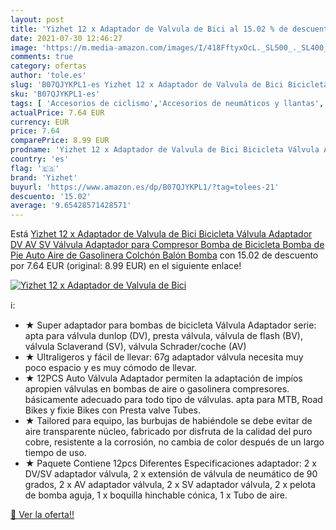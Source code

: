```yaml
---
layout: post
title: 'Yizhet 12 x Adaptador de Valvula de Bici al 15.02 % de descuento'
date: 2021-07-30 12:46:27
image: 'https://m.media-amazon.com/images/I/418FftyxOcL._SL500_._SL400_.jpg'
comments: true
category: ofertas
author: 'tole.es'
slug: 'B07QJYKPL1-es Yizhet 12 x Adaptador de Valvula de Bici Bicicleta Válvula...'
sku: 'B07QJYKPL1-es'
tags: [ 'Accesorios de ciclismo','Accesorios de neumáticos y llantas','Accesorios para bombas para hinchar bicicletas','Ciclismo','Coche y moto','Deportes y aire libre','Extensiones de válvulas','Neumáticos y llantas de automoción','Ropa y equipo para deportes','bicicleta','yizhet', ]
actualPrice: 7.64 EUR
currency: EUR
price: 7.64
comparePrice: 8.99 EUR
prodname: 'Yizhet 12 x Adaptador de Valvula de Bici Bicicleta Válvula Adaptador DV AV SV Válvula Adaptador para Compresor Bomba de Bicicleta Bomba de Pie Auto Aire de Gasolinera Colchón Balón Bomba'
country: 'es'
flag: '🇪🇸'
brand: 'Yizhet'
buyurl: 'https://www.amazon.es/dp/B07QJYKPL1/?tag=tolees-21'
descuento: '15.02'
average: '9.65428571428571'
---
```


Está [Yizhet 12 x Adaptador de Valvula de Bici Bicicleta Válvula Adaptador DV AV SV Válvula Adaptador para Compresor Bomba de Bicicleta Bomba de Pie Auto Aire de Gasolinera Colchón Balón Bomba](https://www.amazon.es/dp/B07QJYKPL1/?tag=tolees-21) con 15.02 de descuento por 7.64 EUR (original: 8.99 EUR) en el siguiente enlace!

[![Yizhet 12 x Adaptador de Valvula de Bici](https://m.media-amazon.com/images/I/418FftyxOcL._SL500_._SL400_.jpg)](https://www.amazon.es/dp/B07QJYKPL1/?tag=tolees-21)

ℹ️:

- ★ Super adaptador para bombas de bicicleta Válvula Adaptador serie: apta para válvula dunlop (DV), presta válvula, válvula de flash (BV), válvula Sclaverand (SV), válvula Schrader/coche (AV)
- ★ Ultraligeros y fácil de llevar: 67g adaptador válvula necesita muy poco espacio y es muy cómodo de llevar.
- ★ 12PCS Auto Válvula Adaptador permiten la adaptación de impíos apropien válvulas en bombas de aire o gasolinera compresores. básicamente adecuado para todo tipo de válvulas. apta para MTB, Road Bikes y fixie Bikes con Presta valve Tubes.
- ★ Tailored para equipo, las burbujas de habiéndole se debe evitar de aire transparente núcleo, fabricado por disfruta de la calidad del puro cobre, resistente a la corrosión, no cambia de color después de un largo tiempo de uso.
- ★ Paquete Contiene 12pcs Diferentes Especificaciones adaptador: 2 x DV/SV adaptador válvula, 2 x extensión de válvula de neumático de 90 grados, 2 x AV adaptador válvula, 2 x SV adaptador válvula, 2 x pelota de bomba aguja, 1 x boquilla hinchable cónica, 1 x Tubo de aire.

[🛒 Ver la oferta!!](https://www.amazon.es/dp/B07QJYKPL1/?tag=tolees-21)
